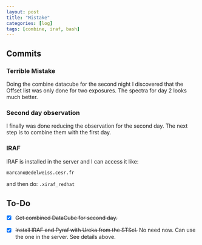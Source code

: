 ```yaml
---
layout: post
title: "Mistake"
categories: [log]
tags: [combine, iraf, bash]
---
```


## Commits

### Terrible Mistake

Doing the combine datacube for the second night I discovered that the Offset list was only done for two exposures. The spectra for day 2 looks much better. 

### Second day observation

I finally was done reducing the observation for the second day. The next step is to combine them with the first day. 


### IRAF

IRAF is installed in the server and I can access it like:

```bash
marcano@edelweiss.cesr.fr
```
and then do: `.xiraf_redhat`

## To-Do
- [x] ~~Get combined DataCube for second day.~~ 
- [x] ~~Install IRAF and Pyraf with Ureka from the STScI.~~ No need now. Can use the one in the server. See details above.  


